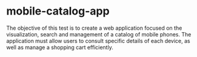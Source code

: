 # mobile-catalog-app
The objective of this test is to create a web application focused on the visualization, search and management of a catalog of mobile phones. The application must allow users to consult specific details of each device, as well as manage a shopping cart efficiently.
